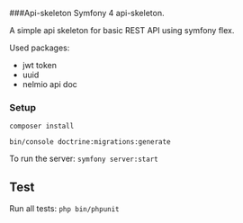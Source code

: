 ###Api-skeleton
Symfony 4 api-skeleton.

A simple api skeleton for basic REST API using symfony flex.

Used packages:
- jwt token
- uuid
- nelmio api doc

### Setup
 
`composer install`

`bin/console doctrine:migrations:generate`

To run the server: `symfony server:start`

## Test 

Run all tests: `php bin/phpunit`